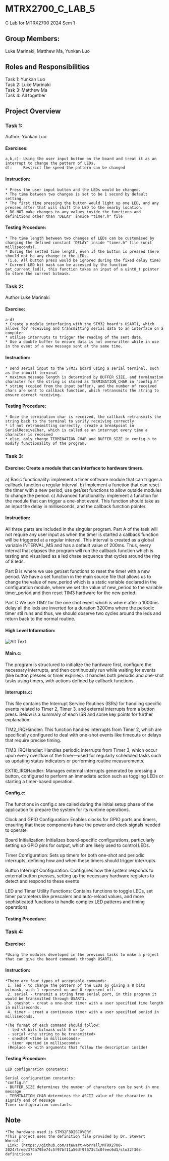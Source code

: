 # MTRX2700_C_LAB_5
C Lab for MTRX2700 2024 Sem 1
## Group Members:
Luke Marinaki, Matthew Ma, Yunkan Luo
## Roles and Responsibilities
Task 1: Yunkan Luo\
Task 2: Luke Marinaki\
Task 3: Matthew Ma\
Task 4: All together
## Project Overview
### Task 1:
Author: Yunkan Luo
#### Exercises:
    a,b,c): Using the user input button on the board and treat it as an interrupt to change the pattern of LEDs.
    d):     Restrict the speed the pattern can be changed
#### Instruction:
    * Press the user input button and the LEDs would be changed.
    * The time between two changes is set to be 1 second by default setting.
    * The first time pressing the button would light up one LED, and any presses after that will shift the LED to the nearby location.
    * DO NOT make changes to any values inside the functions and definitions other than 'DELAY' inside "timer.h" file
#### Testing Procedure:
    * The time length between two changes of LEDs can be customised by changing the defined constant 'DELAY' inside "timer.h" file (unit milliseconds).
    * During the setted time length, even if the button is pressed there should not be any change in the LEDs.
     (i.e. All button press would be ignored during the fixed delay time)
    * Current LED bit mask can be accessed by the function get_current_led(), this function takes an input of a uint8_t pointer to store the current bitmask.
    
### Task 2:
Author Luke Marinaki
#### Exercise: 
    a-d) 
    * Create a module interfacing with the STM32 board's USART1, which allows for receiving and transmitting serial data to an interface on a computer
    * utilise interrupts to trigger the reading of the sent data. 
    * Use a double buffer to ensure data is not overwritten while in use in the event of a new message sent at the same time.
#### Instruction:
    * send serial input to the STM32 board using a serial terminal, such as the inbuilt terminal
    * maximum message length is determined by BUFFER_SIZE, and termination character for the string is stored as TERMINATION_CHAR in "config.h"
    * string (copied from the input buffer), and the number of received chars are sent to callback function, which retransmits the string to ensure correct receiving. 
#### Testing Procedure:
    * Once the termination char is received, the callback retransmits the string back to the terminal to verify receiving correctly
    * if not retransmitting correctly, create a breakpoint in SerialReceiveChar, which is called as an interrupt every time a character is received
    * else, only change TERMINATION_CHAR and BUFFER_SIZE in config.h to modify functionality of the program. 
### Task 3:
#### Exercise:  Create a module that can interface to hardware timers. 

a) Basic functionality: implement a timer software module that can trigger a callback function a regular interval. 
b) Implement a function that can reset the timer with a new period, use get/set functions to allow outside modules to change the period.
c) Advanced functionality: implement a function for the module that can trigger a one-shot event. This function should take as an input the delay in milliseconds, and the callback function pointer.
    
#### Instruction:
All three parts are included in the singular program.
Part A of the task will not require any user input as when the timer is started a callback function will be triggered at 
a regular interval. This interval is created as a global variable INTERVAL_MS and has a default value of 200ms. Thus,        every interval that elapses the program will run the callback function which is testing and visualised as a led chase        sequence that cycles around the ring of 8 leds.
    
Part B is where we use get/set functions to reset the timer with a new period. We have a set function in the main source     file that allows us to change the value of new_period which is a static variable declared in the configuration module,       where we set the value of new_period to the variable timer_period and then reset TIM3 hardware for the new period.
    
Part C  We use TIM2 for the one shot event which is where after a 1000ms delay all the leds are inverted for a duration      3200ms where the periodic timer stil runs and thus, we should observe two cycles around the leds and return back to the      normal routine.
    
#### High Level Information: 
![Alt Text](/images/task3.png "Function Flowchart")    
#### Main.c:
The program is structured to initialize the hardware first, configure the necessary interrupts, and then continuously        run while waiting for events (like button presses or timer expiries). It handles both periodic and one-shot tasks using      timers, with actions defined by callback functions. 

#### Interrupts.c:
This file contains the Interrupt Service Routines (ISRs) for handling specific events related to Timer 2, Timer 3, and       external interrupts from a button press. Below is a summary of each ISR and some key points for further explanation:

TIM2_IRQHandler: This function handles interrupts from Timer 2, which are specifically configured to deal with one-shot      events like timeouts or delays that require precise timing.

TIM3_IRQHandler: Handles periodic interrupts from Timer 3, which occur upon every overflow of the timer—used for             regularly scheduled tasks such as updating status indicators or performing routine measurements.

EXTI0_IRQHandler: Manages external interrupts generated by pressing a button, configured to perform an immediate action      such as toggling LEDs or starting a timer-based operation.

#### Config.c:
The functions in config.c are called during the initial setup phase of the application to prepare the system for its         runtime operations. 
    
Clock and GPIO Configuration:
Enables clocks for GPIO ports and timers, ensuring that these components have the power and clock signals needed to          operate
    
Board Initialization:
Initializes board-specific configurations, particularly setting up GPIO pins for output, which are likely used to            control LEDs.
    
Timer Configuration:
Sets up timers for both one-shot and periodic interrupts, defining how and when these timers should trigger interrupts.
    
Button Interrupt Configuration:
Configures how the system responds to external button presses, setting up the necessary hardware registers to detect and     respond to these events
    
LED and Timer Utility Functions:
Contains functions to toggle LEDs, set timer parameters like prescalers and auto-reload values, and more sophisticated       functions to handle complex LED patterns and timing operations
    
#### Testing Procedure:
    
### Task 4:
#### Exercise:
    *Using the modules developed in the previous tasks to make a project that can give the board commands through USART1.
#### Instruction:
    *There are four types of acceptable commands:
     1. led - to change the pattern of the LEDs by giving a 8 bits bitmask, with 1 represent on and 0 represent off.
     2. serial - transmit a string from serial port, in this program it would be transmitted through USART1.
     3. oneshot - creat a one-shot timer with a user specified time length in milliseconds.
     4. timer - creat a continuous timer with a user specified period in milliseconds.

    *The format of each command should follow:
     - led <8 bits bitmask with 0 or 1>
     - serial <the string to be transmitted>
     - oneshot <time in milliseconds>
     - timer <period in milliseconds>
     (Replace <> with arguments that follow the description inside)
#### Testing Procedure:
    LED configuration constants:

    Serial configuration constants:
    "config.h"
    - BUFFER_SIZE determines the number of characters can be sent in one message
    - TERMINATION_CHAR determines the ASCII value of the character to signify end of message
    Timer configuration constants:


## Note
    *The hardware used is STM32F3DISCOVERY.
    *This project uses the definition file provided by Dr. Stewart Worrall. 
     Link: (https://github.com/stewart-worrall/MTRX2700-2024/tree/374a795e74c5f97bf11a56df9f673c4c0feec6d1/stm32f303-definitions)
